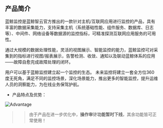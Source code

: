 ## 产品简介

蓝鲸监控是蓝鲸智云官方推出的一款针对主机/互联网应用进行监控的产品，具有丰富的数据采集能力，支持采集主机（系统基础性能、组件服务、数据库、日志等）、中间件、网络设备等数据源的监控指标，可精准探测互联网应用服务的可用性。

通过大规模的数据处理性能，灵活的视图展示、智能监控的能力，蓝鲸监控可对采集到的指标进行视图/报表展示，告警检测、收敛、通知以及联动蓝鲸体系的应用——故障自愈完成故障处理的闭环。

用户可以基于蓝鲸监控建立起一个监控的生态。 未来监控将建立一套全方位360度无死角，满足不同的监控场景，深化场景能力，推出更多的智能监控，提升运维人员的洞察能力，为在线业务保驾护航。

- 产品特点及优势：

![Advantage](media/Advantage.png)

>> 由于产品在进一步优化中，**操作审计功能暂时下线**，其余功能皆可正常使用！
